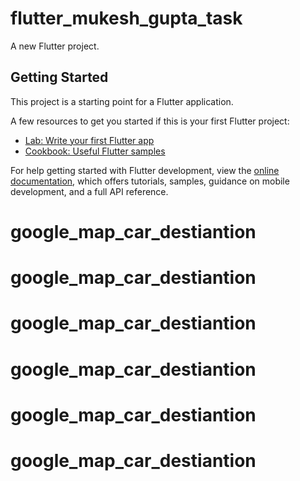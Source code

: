 # flutter_mukesh_gupta_task

A new Flutter project.

## Getting Started

This project is a starting point for a Flutter application.

A few resources to get you started if this is your first Flutter project:

- [Lab: Write your first Flutter app](https://docs.flutter.dev/get-started/codelab)
- [Cookbook: Useful Flutter samples](https://docs.flutter.dev/cookbook)

For help getting started with Flutter development, view the
[online documentation](https://docs.flutter.dev/), which offers tutorials,
samples, guidance on mobile development, and a full API reference.
# google_map_car_destiantion
# google_map_car_destiantion
# google_map_car_destiantion
# google_map_car_destiantion
# google_map_car_destiantion
# google_map_car_destiantion

